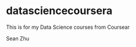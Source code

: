 datasciencecoursera
===================

This is for my Data Science courses from Coursear 

Sean Zhu
